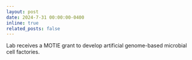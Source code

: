 ```yaml
---
layout: post
date: 2024-7-31 00:00:00-0400
inline: true
related_posts: false
---
```


Lab receives a MOTIE grant to develop artificial genome-based microbial cell factories.
